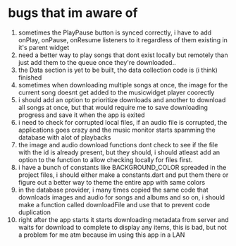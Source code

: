 # bugs that im aware of
1. sometimes the PlayPause button is synced correctly, i have to add onPlay, onPause, onResume
   listeners to it regardless of them existing in it's parent widget
2. need a better way to play songs that dont exist locally but remotely than just add them to the
   queue once they're downloaded..
3. the Data section is yet to be built, tho data collection code is (i think) finished
3. sometimes when downloading multiple songs at once, the image for the current song doesnt get added to the musicwidget player coorectly
4. i should add an option to prioritize downloads and another to download all songs at once, but that would require me to save downloading progress and save it when the app is exited
5. i need to check for corrupted local files, if an audio file is corrupted, the applications goes crazy and the music monitor starts spamming the database with alot of playbacks
6. the image and audio download functions dont check to see if the file with the id is already present, but they should, i should atleast add an option to the function to allow checking locally for files first.
7. i have a bunch of constants like BACKGROUND_COLOR spreaded in the project files, i should either make a constants.dart and put them there or figure out a better way to theme the entire app with same colors
8. in the database provider, i many times copied the same code that downloads images and audio for songs and albums and so on, i should make a function called downloadFile and use that to prevent code duplication
9. right after the app starts it starts downloading metadata from server and waits for download to complete to display any items, this is bad, but not a problem for me atm because im using this app in a LAN
